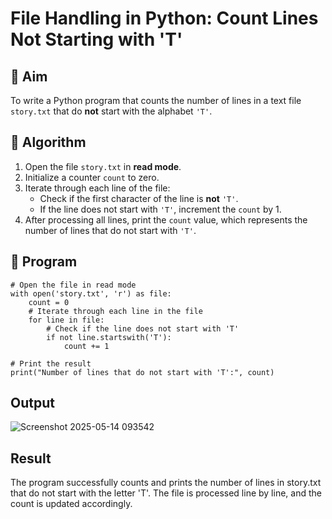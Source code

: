 # File Handling in Python: Count Lines Not Starting with 'T'

## 🎯 Aim
To write a Python program that counts the number of lines in a text file `story.txt` that do **not** start with the alphabet `'T'`.

## 🧠 Algorithm
1. Open the file `story.txt` in **read mode**.
2. Initialize a counter `count` to zero.
3. Iterate through each line of the file:
   - Check if the first character of the line is **not** `'T'`.
   - If the line does not start with `'T'`, increment the `count` by 1.
4. After processing all lines, print the `count` value, which represents the number of lines that do not start with `'T'`.

## 🧾 Program
```
# Open the file in read mode
with open('story.txt', 'r') as file:
    count = 0
    # Iterate through each line in the file
    for line in file:
        # Check if the line does not start with 'T'
        if not line.startswith('T'):
            count += 1

# Print the result
print("Number of lines that do not start with 'T':", count)
```

## Output
![Screenshot 2025-05-14 093542](https://github.com/user-attachments/assets/f3698a4c-76b6-4c09-9a97-03c8a25b2e36)


## Result
The program successfully counts and prints the number of lines in story.txt that do not start with the letter 'T'. The file is processed line by line, and the count is updated accordingly.

